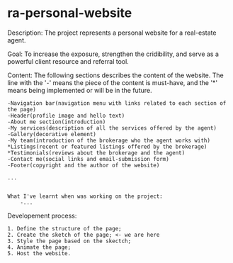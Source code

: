 # ra-personal-website

Description:
    The project represents a personal website for a real-estate agent. 

Goal:
    To increase the exposure, strengthen the cridibility, and serve as a powerful client resource and referral tool.

Content:
    The following sections describes the content of the website. The line with the '-' means the piece of the content is must-have, and the '*' means being implemented or will be in the future.
    
    -Navigation bar(navigation menu with links related to each section of the page)
    -Header(profile image and hello text)
    -About me section(introduction)
    -My services(description of all the services offered by the agent)
    -Gallery(decorative element)
    -My team(introduction of the brokerage who the agent works with)
    *Listings(recent or featured listings offered by the brokerage)
    *Testimonials(reviews about the brokerage and the agent)
    -Contact me(social links and email-submission form)
    -Footer(copyright and the author of the website)

    ...
    

    What I've learnt when was working on the project:
        -...

Developement process:

    1. Define the structure of the page;
    2. Create the sketch of the page; <- we are here
    3. Style the page based on the skectch;
    4. Animate the page;
    5. Host the website.

